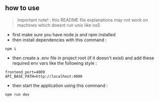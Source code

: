 ## how to use
> important note! : this README file explanations may not work on machines which doesnt run unix like osS

- first make sure you have node js and npm installed
- then install dependencies with this command :
```
npm i
```
- then create a .env file in project root (if it doesn't exist) and add these required env vars like the following style :
```
frontend_port=4009
API_BASE_PATH=http://localhost:4000
```
- then start the application using this command : 
```
npm run dev 
```


